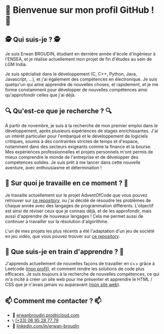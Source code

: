 # 👋 Bienvenue sur mon profil GitHub ! 👋

## 🕵️ Qui suis-je ? 🕵️
Je suis Erwan BROUDIN, étudiant en dernière année d'école d'ingénieur à l'ENSEA, et je réalise actuellement mon projet de fin d'études au sein de LGM India.

Je suis spécialisé dans le développement (C, C++, Python, Java, Javascript, ...), et j'ai également des compétences en électronique. Je suis quelqu'un qui aime apprendre de nouvelles choses, et rapidement, et je me forme constamment pour développer de nouvelles compétences ainsi qu'approfondir celles que j'ai déjà.

## 🔍 Qu'est-ce que je recherche ? 🔍
À partir de novembre, je suis à la recherche de mon premier emploi dans le développement, après plusieurs expériences de stages enrichissantes. J'ai un intérêt particulier pour l'embarqué et le développement de logiciels critiques, soumis à des contraintes strictes de temps et d'espace, notamment dans des secteurs exigeants comme la finance et la bourse. Mes expériences professionnelles et projets personnels m'ont permis de mieux comprendre le monde de l'entreprise et de développer des compétences solides. Je suis prêt à me lancer dans cette nouvelle aventure, avec enthousiasme et détermination !

## 🔭 Sur quoi je travaille en ce moment ? 🔭

Je travaille actuellement sur le projet AdventOfCode que vous pouvez retrouver sur [ce repository](https://github.com/Erwan-BR/AdventOfCode), ou j'ai décidé de résoudre les problèmes de chaque année avec des langages de programmation différents. L'objectif est ainsi de réviser ceux que je connais déjà, et de les approfondir, mais aussi d'apprendre de nouveaux langages ! Cela me permet aussi de continuer à travailler sur la résolution d'algorithme.

 L'un de mes projets les plus récents a été l'adaptation d'un jeu de société en jeu vidéo, que vous pouvez trouver sur [ce repository](https://github.com/Erwan-BR/PLT).

## 🌱 Que suis-je en train d'apprendre ? 🌱

J'apprends actuellement de nouvelles façons de travailler en c++ grâce à Leetcode ([mon profil](https://leetcode.com/Erwan-Br/)), et comment rendre les solutions de code plus efficaces. Je suis toujours à la recherche de nouvelles compétences, ce qui m'a incité à créer un site web pour me présenter et apprendre le HTML / CSS que je n'avais jamais vu auparavant ([mon site web](https://erwanbroudin.com)).

## 📫 Comment me contacter ? 📫

- 📧 [erwanbroudin.pro@icloud.com](mailto:erwanbroudin.pro@icloud.com)
- 📞 [(+33) 06 95 28 77 79](tel:+33695287779)
- 👤 [linkedin.com/in/erwan-broudin](https://linkedin.com/in/erwan-broudin)

<!--
**Erwan-BR/Erwan-BR** is a ✨ _special_ ✨ repository because its `README.md` (this file) appears on your GitHub profile.

Here are some ideas to get you started:

- 👯 I’m looking to collaborate on ...
- 🤔 I’m looking for help with ...
- 💬 Ask me about ...

- 😄 Pronouns: ...
- ⚡ Fun fact: ...
-->
